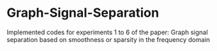 # Graph-Signal-Separation
Implemented codes for experiments 1 to 6 of the paper: Graph signal separation based on smoothness or
sparsity in the frequency domain
